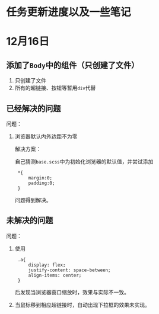 # 任务更新进度以及一些笔记

# 12月16日
## 添加了`Body`中的组件（只创建了文件）
1. 只创建了文件
2. 所有的超链接、按钮等暂用`div`代替
## 已经解决的问题
问题：
1. 浏览器默认内外边距不为零

    解决方案：

    自己猜测`base.scss`中为初始化浏览器的默认值，并尝试添加

        *{
            margin:0;
            padding:0;
        }
    问题得到解决。
## 未解决的问题
问题：

1. 使用

        .a{
            display: flex;
            justify-content: space-between;
            align-items: center;
        }
    后发现当浏览器窗口缩放时，效果与实际不一致。
2. 当鼠标移到相应超链接时，自动出现下拉框的效果未实现。